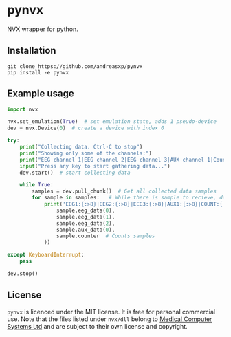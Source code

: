 # pynvx
NVX wrapper for python.

## Installation
```
git clone https://github.com/andreasxp/pynvx
pip install -e pynvx
```

## Example usage
```python
import nvx

nvx.set_emulation(True)  # set emulation state, adds 1 pseudo-device
dev = nvx.Device(0)  # create a device with index 0

try:
    print("Collecting data. Ctrl-C to stop")
    print("Showing only some of the channels:")
    print("EEG channel 1|EEG channel 2|EEG channel 3|AUX channel 1|Counter")
    input("Press any key to start gathering data...")
    dev.start()  # start collecting data

    while True:
        samples = dev.pull_chunk()  # Get all collected data samples
        for sample in samples:   # While there is sample to recieve, do stuff with it
            print('EEG1:{:>8}|EEG2:{:>8}|EEG3:{:>8}|AUX1:{:>8}|COUNT:{:>8}'.format(
                sample.eeg_data(0),
                sample.eeg_data(1),
                sample.eeg_data(2),
                sample.aux_data(0),
                sample.counter  # Counts samples
            ))

except KeyboardInterrupt:
    pass

dev.stop()
```

## License
`pynvx` is licenced under the MIT license. It is free for personal commercial use. Note that the files listed under `nvx/dll` belong to [Medical Computer Systems Ltd](https://mks.ru/en/index/) and are subject to their own license and copyright.